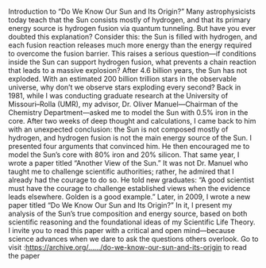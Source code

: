 Introduction to “Do We Know Our Sun and Its Origin?”
Many astrophysicists today teach that the Sun consists mostly of hydrogen, and that its primary energy source is hydrogen fusion via quantum tunneling. But have you ever doubted this explanation?
Consider this: the Sun is filled with hydrogen, and each fusion reaction releases much more energy than the energy required to overcome the fusion barrier. This raises a serious question—if conditions inside the Sun can support hydrogen fusion, what prevents a chain reaction that leads to a massive explosion? After 4.6 billion years, the Sun has not exploded. With an estimated 200 billion trillion stars in the observable universe, why don’t we observe stars exploding every second?
Back in 1981, while I was conducting graduate research at the University of Missouri–Rolla (UMR), my advisor, Dr. Oliver Manuel—Chairman of the Chemistry Department—asked me to model the Sun with 0.5% iron in the core. After two weeks of deep thought and calculations, I came back to him with an unexpected conclusion: the Sun is not composed mostly of hydrogen, and hydrogen fusion is not the main energy source of the Sun. I presented four arguments that convinced him. He then encouraged me to model the Sun’s core with 80% iron and 20% silicon.
That same year, I wrote a paper titled “Another View of the Sun.” It was not Dr. Manuel who taught me to challenge scientific authorities; rather, he admired that I already had the courage to do so. He told new graduates: “A good scientist must have the courage to challenge established views when the evidence leads elsewhere. Golden is a good example.”
Later, in 2009, I wrote a new paper titled “Do We Know Our Sun and Its Origin?” In it, I present my analysis of the Sun’s true composition and energy source, based on both scientific reasoning and the foundational ideas of my Scientific Life Theory. I invite you to read this paper with a critical and open mind—because science advances when we dare to ask the questions others overlook.
Go to visit :https://archive.org/....../do-we-know-our-sun-and-its-origin to read the paper
